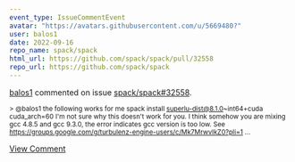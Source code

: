 ```yaml
---
event_type: IssueCommentEvent
avatar: "https://avatars.githubusercontent.com/u/5669480?"
user: balos1
date: 2022-09-16
repo_name: spack/spack
html_url: https://github.com/spack/spack/pull/32558
repo_url: https://github.com/spack/spack
---
```


<a href='https://github.com/balos1' target='_blank'>balos1</a> commented on issue <a href='https://github.com/spack/spack/pull/32558' target='_blank'>spack/spack#32558</a>.

<small>> @balos1 the following works for me spack install superlu-dist@8.1.0~int64+cuda cuda_arch=60 I'm not sure why this doesn't work for you. I think somehow you are mixing gcc 4.8.5 and gcc 9.3.0, the error indicates gcc version is too low. See https://groups.google.com/g/turbulenz-engine-users/c/Mk7MrwvIkZ0?pli=1...</small>

<a href='https://github.com/spack/spack/pull/32558' target='_blank'>View Comment</a>